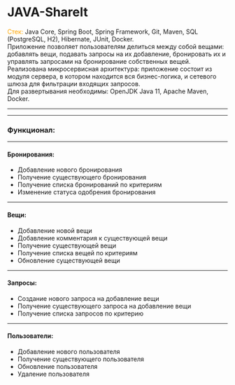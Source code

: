 # JAVA-ShareIt
<span style="color:orange">Стек:</span> Java Core, Spring Boot, Spring Framework, Git, Maven, SQL (PostgreSQL, H2), 
Hibernate, JUnit, Docker. <br>
Приложение позволяет пользователям делиться между собой вещами: добавлять вещи, подавать запросы на их добавление,
бронировать их и управлять запросами на бронирование собственных вещей. <br>
Реализована микросервисная архитектура: приложение состоит из модуля сервера, в котором находится вся бизнес-логика,
и сетевого шлюза для фильтрации входящих запросов. <br>
Для развертывания необходимы: OpenJDK Java 11, Apache Maven, Docker.
___
---
### Функционал:
___
#### Бронирования:
+ Добавление нового бронирования
+ Получение существующего бронирования
+ Получение списка бронирований по критериям
+ Изменение статуса одобрения бронирования

___
#### Вещи:
+ Добавление новой вещи
+ Добавление комментария к существующей вещи
+ Получение существующей вещи
+ Получение списка вещей по критериям
+ Обновление существующей вещи

___
#### Запросы:
+ Создание нового запроса на добавление вещи
+ Получение существующего запроса на добавление вещи
+ Получение списка запросов по критерию

___
#### Пользователи:
+ Добавление нового пользователя
+ Получение существующего пользователя
+ Обновление пользователя
+ Удаление пользователя
